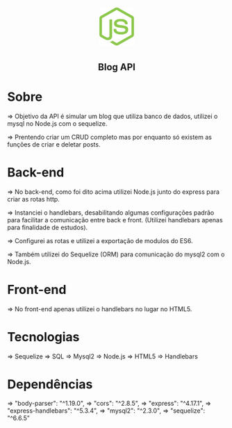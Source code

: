 <h1 align="center">
    <img alt="Node API" src="./assets/nodejs-icon.svg"  width="80px" >
    <h2 align="center">Blog API </h2>
</h1>


# Sobre

=> Objetivo da API é simular um blog que utiliza banco de dados, utilizei o mysql no Node.js com o sequelize.

=> Prentendo criar um CRUD completo mas por enquanto só existem as funções de criar e deletar posts.

# Back-end 

=> No back-end, como foi dito acima utilizei Node.js junto do express para criar as rotas http.

=> Instanciei o handlebars, desabilitando algumas configurações padrão para facilitar a comunicação entre back e front. (Utilizei handlebars apenas para finalidade de estudos).

=> Configurei as rotas e utilizei a exportação de modulos do ES6.

=> Também utilizei do Sequelize (ORM) para comunicação do mysql2 com o Node.js. 

# Front-end 

=> No front-end apenas utilizei o handlebars no lugar no HTML5.

# Tecnologias 

=> Sequelize
=> SQL
=> Mysql2
=> Node.js
=> HTML5 
=> Handlebars

# Dependências

=> "body-parser": "^1.19.0",
=> "cors": "^2.8.5",
=> "express": "^4.17.1",
=> "express-handlebars": "^5.3.4",
=> "mysql2": "^2.3.0",
=> "sequelize": "^6.6.5"